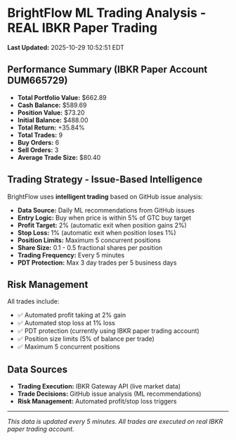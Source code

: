 # BrightFlow ML Trading Analysis - REAL IBKR Paper Trading

**Last Updated:** 2025-10-29 10:52:51 EDT

## Performance Summary (IBKR Paper Account DUM665729)

- **Total Portfolio Value:** $662.89
- **Cash Balance:** $589.69
- **Position Value:** $73.20
- **Initial Balance:** $488.00
- **Total Return:** +35.84%
- **Total Trades:** 9
- **Buy Orders:** 6
- **Sell Orders:** 3
- **Average Trade Size:** $80.40

## Trading Strategy - Issue-Based Intelligence

BrightFlow uses **intelligent trading** based on GitHub issue analysis:
- **Data Source:** Daily ML recommendations from GitHub issues
- **Entry Logic:** Buy when price is within 5% of GTC buy target
- **Profit Target:** 2% (automatic exit when position gains 2%)
- **Stop Loss:** 1% (automatic exit when position loses 1%)
- **Position Limits:** Maximum 5 concurrent positions
- **Share Size:** 0.1 - 0.5 fractional shares per position
- **Trading Frequency:** Every 5 minutes
- **PDT Protection:** Max 3 day trades per 5 business days

## Risk Management

All trades include:
- ✅ Automated profit taking at 2% gain
- ✅ Automated stop loss at 1% loss
- ✅ PDT protection (currently using IBKR paper trading account)
- ✅ Position size limits (5% of balance per trade)
- ✅ Maximum 5 concurrent positions

## Data Sources

- **Trading Execution:** IBKR Gateway API (live market data)
- **Trade Decisions:** GitHub issue analysis (ML recommendations)
- **Risk Management:** Automated profit/stop loss triggers

---

*This data is updated every 5 minutes. All trades are executed on real IBKR paper trading account.*
